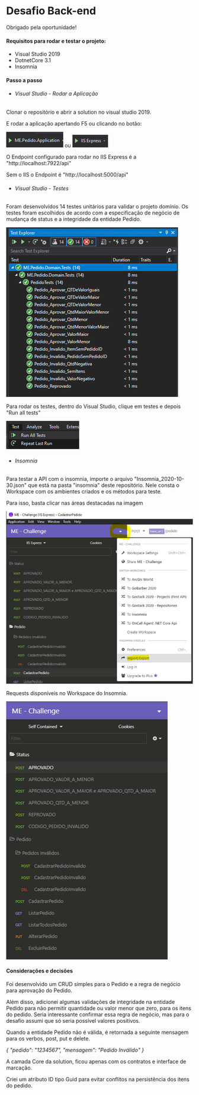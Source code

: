 # Desafio Back-end

Obrigado pela oportunidade!



#### Requisitos para rodar e testar o projeto:

- Visual Studio 2019
- DotnetCore 3.1
- Insomnia



#### Passo a passo

- ###### Visual Studio - Rodar a Aplicação

Clonar o repositório e abrir a solution no visual studio 2019.

E rodar a aplicação apertando F5 ou clicando no botão:

![image-20201030181002830](png/image-20201030181002830.png) ou ![image-20201030181035033](png/image-20201030181035033.png)

O Endpoint configurado para rodar no IIS Express é a "http://localhost:7922/api"

Sem o IIS o Endpoint é "http://localhost:5000/api"



- ###### Visual Studio - Testes

Foram desenvolvidos 14 testes unitários para validar o projeto domínio. Os testes foram escolhidos de acordo com a especificação de negócio de mudança de status e a integridade da entidade Pedido.

![image-20201030175533948](png/image-20201030175533948.png)

Para rodar os testes, dentro do Visual Studio, clique em testes e depois "Run all tests"

![image-20201030182421594](png/image-20201030182421594.png)



- ###### Insomnia

Para testar a API com o insomnia, importe o arquivo "Insomnia_2020-10-30.json" que está na pasta "insomnia" deste repositório. Nele consta o Workspace com os ambientes criados e os métodos para teste.

Para isso, basta clicar nas áreas destacadas na imagem

![image-20201030182029497](png/image-20201030182029497.png)



Requests disponíveis no Workspace do Insomnia.

![image-20201030180050843](png/image-20201030180050843.png)





#### Considerações e decisões

Foi desenvolvido um CRUD simples para o Pedido e a regra de negócio para aprovação do Pedido.

Além disso, adicionei algumas validações de integridade na entidade Pedido para não permitir quantidade ou valor menor que zero, para os itens do pedido. Seria interessante confirmar essa regra de negócio, mas para o desafio assumi que só seria possível valores positivos.

Quando a entidade Pedido não é válida, é retornada a seguinte mensagem para os verbos, post, put e delete.

*{*
  *"pedido": "1234567",*
  *"mensagem": "Pedido Inválido"*
*}*

A camada Core da solution, ficou apenas com os contratos e interface de marcação.

Criei um atributo ID tipo Guid para evitar conflitos na persistência dos itens do pedido.

##### 



